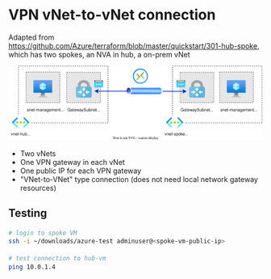 # VPN vNet-to-vNet connection

Adapted from https://github.com/Azure/terraform/blob/master/quickstart/301-hub-spoke, which has two spokes, an NVA in hub, a on-prem vNet

![Resources](./vpn-vnet-to-vnet-connection.drawio.svg)

- Two vNets
- One VPN gateway in each vNet
- One public IP for each VPN gateway
- "VNet-to-VNet" type connection (does not need local network gateway resources)


## Testing

```sh
# login to spoke VM
ssh -i ~/downloads/azure-test adminuser@<spoke-vm-public-ip>

# test connection to hub-vm
ping 10.0.1.4
```